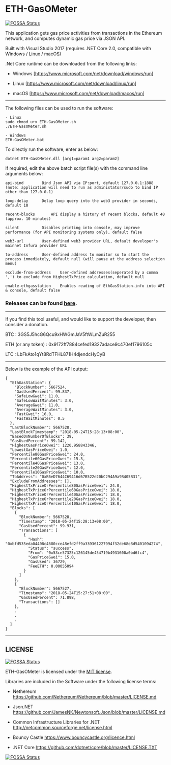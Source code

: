 # ETH-GasOMeter
[![FOSSA Status](https://app.fossa.io/api/projects/git%2Bgithub.com%2FlwYeo%2FETH-GasOMeter.svg?type=shield)](https://app.fossa.io/projects/git%2Bgithub.com%2FlwYeo%2FETH-GasOMeter?ref=badge_shield)


This application gets gas price activities from transactions in the Ethereum network, and computes dynamic gas price via JSON API.

Built with Visual Studio 2017 (requires .NET Core 2.0, compatible with Windows / Linux / macOS)

.Net Core runtime can be downloaded from the following links:

- Windows [https://www.microsoft.com/net/download/windows/run]

- Linux [https://www.microsoft.com/net/download/linux/run]

- macOS [https://www.microsoft.com/net/download/macos/run]

--------------------------------------------------------------------

The following files can be used to run the software:

	- Linux 
	sudo chmod u+x ETH-GasOMeter.sh
	./ETH-GasOMeter.sh
	
	- Windows
	ETH-GasOMeter.bat

To directly run the software, enter as below:

	dotnet ETH-GasOMeter.dll [arg1=param1 arg2=param2]

If required, edit the above batch script file(s) with the command line arguments below:

	api-bind		Bind Json API via IP:port, default 127.0.0.1:1888 (note: application will need to run as administator/sudo to bind IP other than 127.0.0.1)
	
	loop-delay		Delay loop query into the web3 provider in seconds, default 10

	recent-blocks		API display a history of recent blocks, default 40 (approx. 10 minutes)
	
	silent			Disables printing into console, may improve performance (for API monitoring systems only), default false
	
	web3-url		User-defined web3 provider URL, default developer's mainnet Infura provider URL
	
	to-address		User-defined address to monitor so to start the process immediately, default null (will pause at the address selection menu)
	
	exclude-from-address	User-defined addresses(seperated by a comma ',') to exclude from HighestTxPrice calculation, default null
	
	enable-ethgasstation	Enables reading of EthGasStation.info into API & console, default false

### Releases can be found [here](https://github.com/lwYeo/ETH-GasOMeter/releases).

--------------------------------------------------------------------

If you find this tool useful, and would like to support the developer, then consider a donation.

BTC						:	3GS5J5hcG6Qcu9xHWGmJaV5ftWLmZuR255

ETH (or any token)	:	0x9172ff7884cefed19327adace9c470ef1796105c

LTC						:	LbFkAto1qYt8RdTFHL871H4djendcHyCyB


--------------------------------------------------------------------

Below is the example of the API output:
```
{
  "EthGasStation": {
    "BlockNumber": 5667524,
    "GasUsedPercent": 99.837,
    "SafeLowGwei": 11.0,
    "SafeLowWaitMinutes": 3.0,
    "AverageGwei": 11.0,
    "AverageWaitMinutes": 3.0,
    "FastGwei": 16.0,
    "FastWaitMinutes": 0.5
  },
  "LastBlockNumber": 5667528,
  "LastBlockTimestamp": "2018-05-24T15:28:13+08:00",
  "BasedOnNumberOfBlocks": 39,
  "GasUsedPercent": 99.142,
  "HighestGasPriceGwei": 1220.958843346,
  "LowestGasPriceGwei": 1.0,
  "Percentile80GasPriceGwei": 24.0,
  "Percentile60GasPriceGwei": 15.3,
  "Percentile40GasPriceGwei": 13.0,
  "Percentile20GasPriceGwei": 12.0,
  "Percentile10GasPriceGwei": 10.0,
  "ToAddress": "0xB6eD7644C69416d67B522e20bC294A9a9B405B31",
  "ExcludeFromAddresses": [],
  "HighestTxPriceOrPercentile80GasPriceGwei": 24.0,
  "HighestTxPriceOrPercentile60GasPriceGwei": 18.0,
  "HighestTxPriceOrPercentile40GasPriceGwei": 18.0,
  "HighestTxPriceOrPercentile20GasPriceGwei": 18.0,
  "HighestTxPriceOrPercentile10GasPriceGwei": 18.0,
  "Blocks": [
    {
      "BlockNumber": 5667528,
      "Timestamp": "2018-05-24T15:28:13+08:00",
      "GasUsedPercent": 99.931,
      "Transactions": [
        {
          "Hash": "0xbfd535eda04408c4680cce48efd2ff9a339361227994f32de68e8d5401094274",
          "Status": "success",
          "From": "0x53ce57325c126145de454719b4931600a0bd6fc4",
          "GasPriceGwei": 15.0,
          "GasUsed": 36729,
          "FeeETH": 0.00055094
        }
      ]
    },
    {
      "BlockNumber": 5667527,
      "Timestamp": "2018-05-24T15:27:51+08:00",
      "GasUsedPercent": 71.898,
      "Transactions": []
    },
	.
	.
	.
  ]
}
```
--------------------------------------------------------------------

## LICENSE

[![FOSSA Status](https://app.fossa.io/api/projects/git%2Bgithub.com%2FlwYeo%2FETH-GasOMeter.svg?type=shield)](https://app.fossa.io/projects/git%2Bgithub.com%2FlwYeo%2FETH-GasOMeter?ref=badge_shield)

ETH-GasOMeter is licensed under the [MIT license](https://github.com/lwYeo/ETH-GasOMeter/blob/master/LICENSE.md).

Libraries are included in the Software under the following license terms:

- Nethereum
  https://github.com/Nethereum/Nethereum/blob/master/LICENSE.md

- Json.NET
  https://github.com/JamesNK/Newtonsoft.Json/blob/master/LICENSE.md

- Common Infrastructure Libraries for .NET
  http://netcommon.sourceforge.net/license.html

- Bouncy Castle
  https://www.bouncycastle.org/licence.html

- .NET Core
  https://github.com/dotnet/core/blob/master/LICENSE.TXT
  


[![FOSSA Status](https://app.fossa.io/api/projects/git%2Bgithub.com%2FlwYeo%2FETH-GasOMeter.svg?type=large)](https://app.fossa.io/projects/git%2Bgithub.com%2FlwYeo%2FETH-GasOMeter?ref=badge_large)